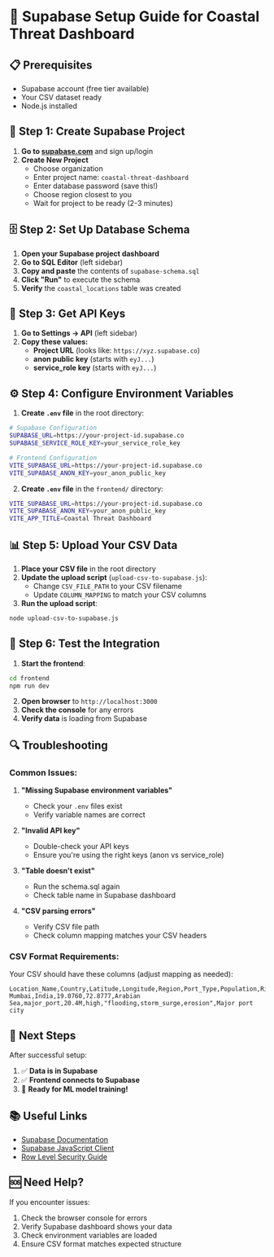 # 🚀 Supabase Setup Guide for Coastal Threat Dashboard

## 📋 **Prerequisites**
- Supabase account (free tier available)
- Your CSV dataset ready
- Node.js installed

## 🔧 **Step 1: Create Supabase Project**

1. **Go to [supabase.com](https://supabase.com)** and sign up/login
2. **Create New Project**
   - Choose organization
   - Enter project name: `coastal-threat-dashboard`
   - Enter database password (save this!)
   - Choose region closest to you
   - Wait for project to be ready (2-3 minutes)

## 🗄️ **Step 2: Set Up Database Schema**

1. **Open your Supabase project dashboard**
2. **Go to SQL Editor** (left sidebar)
3. **Copy and paste** the contents of `supabase-schema.sql`
4. **Click "Run"** to execute the schema
5. **Verify** the `coastal_locations` table was created

## 🔑 **Step 3: Get API Keys**

1. **Go to Settings → API** (left sidebar)
2. **Copy these values:**
   - **Project URL** (looks like: `https://xyz.supabase.co`)
   - **anon public key** (starts with `eyJ...`)
   - **service_role key** (starts with `eyJ...`)

## ⚙️ **Step 4: Configure Environment Variables**

1. **Create `.env` file** in the root directory:
```bash
# Supabase Configuration
SUPABASE_URL=https://your-project-id.supabase.co
SUPABASE_SERVICE_ROLE_KEY=your_service_role_key

# Frontend Configuration
VITE_SUPABASE_URL=https://your-project-id.supabase.co
VITE_SUPABASE_ANON_KEY=your_anon_public_key
```

2. **Create `.env` file** in the `frontend/` directory:
```bash
VITE_SUPABASE_URL=https://your-project-id.supabase.co
VITE_SUPABASE_ANON_KEY=your_anon_public_key
VITE_APP_TITLE=Coastal Threat Dashboard
```

## 📊 **Step 5: Upload Your CSV Data**

1. **Place your CSV file** in the root directory
2. **Update the upload script** (`upload-csv-to-supabase.js`):
   - Change `CSV_FILE_PATH` to your CSV filename
   - Update `COLUMN_MAPPING` to match your CSV columns
3. **Run the upload script**:
```bash
node upload-csv-to-supabase.js
```

## 🎯 **Step 6: Test the Integration**

1. **Start the frontend**:
```bash
cd frontend
npm run dev
```

2. **Open browser** to `http://localhost:3000`
3. **Check the console** for any errors
4. **Verify data** is loading from Supabase

## 🔍 **Troubleshooting**

### **Common Issues:**

1. **"Missing Supabase environment variables"**
   - Check your `.env` files exist
   - Verify variable names are correct

2. **"Invalid API key"**
   - Double-check your API keys
   - Ensure you're using the right keys (anon vs service_role)

3. **"Table doesn't exist"**
   - Run the schema.sql again
   - Check table name in Supabase dashboard

4. **"CSV parsing errors"**
   - Verify CSV file path
   - Check column mapping matches your CSV headers

### **CSV Format Requirements:**

Your CSV should have these columns (adjust mapping as needed):
```csv
Location_Name,Country,Latitude,Longitude,Region,Port_Type,Population,Risk_Level,Threats,Description
Mumbai,India,19.0760,72.8777,Arabian Sea,major_port,20.4M,high,"flooding,storm_surge,erosion",Major port city
```

## 🚀 **Next Steps**

After successful setup:
1. ✅ **Data is in Supabase**
2. ✅ **Frontend connects to Supabase**
3. 🎯 **Ready for ML model training!**

## 📚 **Useful Links**

- [Supabase Documentation](https://supabase.com/docs)
- [Supabase JavaScript Client](https://supabase.com/docs/reference/javascript)
- [Row Level Security Guide](https://supabase.com/docs/guides/auth/row-level-security)

## 🆘 **Need Help?**

If you encounter issues:
1. Check the browser console for errors
2. Verify Supabase dashboard shows your data
3. Check environment variables are loaded
4. Ensure CSV format matches expected structure
